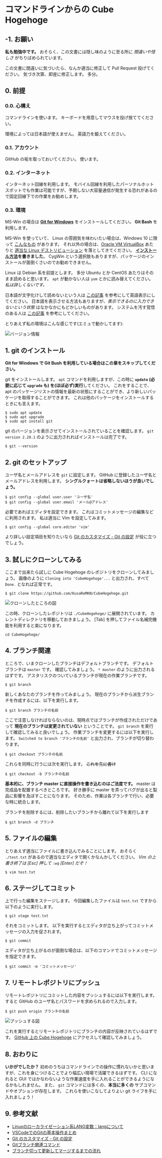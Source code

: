 # コマンドラインからの Cube Hogehoge

## -1. お願い

**私も勉強中です。**
おそらく、この文書には隠し味のように至る所に *間違いや怪しさ* がちりばめられています。

この文書に間違いに気づいたら、なんか適当に修正して Pull Request 投げてください。
気づき次第、即座に修正します。
多分。

## 0. 前提

### 0.0. 心構え
コマンドラインを使います。
キーボードを用意してマウスを投げ捨ててください。


環境によっては日本語が使えません。
英語力を鍛えてください。

### 0.1. アカウント
GitHub の垢を取っておいてください。
使います。

### 0.2. インターネット
インターネット回線を利用します。
モバイル回線を利用したパーソナルホットスポットでも作業は可能ですが、予期しない大容量通信が発生する恐れがあるので固定回線下での作業をお勧めします。

### 0.3. 環境
MS-Win の場合は [**Git for Windows**](https://gitforwindows.org/) をインストールしてください。
**Git Bash** を利用します。

MS-Win を使っていて、 Linux の雰囲気を味わいたい場合は、Windows 10 に限って [こんなもの](https://www.microsoft.com/store/productId/9NBLGGH4MSV6) があります。
それ以外の場合は、[Oracle VM VirtualBox](https://www.oracle.com/technetwork/jp/server-storage/virtualbox/overview/index.html) あたりと [適当な Linux デストリビューション](https://www.debian.org/) を落としてきてください。
**[インストール方法](../howtoinstalldebian/index.md)を書きました**。
CygWin という選択肢もありますが、パッケージのインストールが面倒くさいのでお勧めできません。

Linux は Debian 系を前提とします。
多分 Ubuntu とか CentOS あたりはそのまま読めると思います。
`apt` が動かない人は `yum` とかに読み替えてください。
*私は詳しくないです。*

日本語が文字化けして読めないという人は [この記事](https://eng-entrance.com/linux-localization-lang) を参考にして英語表示にしてください。
日本語を表示させる方法もありますが、*表示できるのに入力できないという状態* はなかなかにもどかしいものがあります。
システムを汚す覚悟のある人は [この記事](https://qiita.com/Pseudonym/items/12e447557a5234bb265b) を参考にしてください。


とりあえず私の環境はこんな感じです(エミュで動かしてます):

![バージョン情報](./img/img10.png)


## 1. git のインストール

**Git for Windows で Git Bush を利用している場合はこの章をスキップしてください。**

git をインストールします。
`apt` コマンドを利用しますが、この時に **`update` (必要に応じて `upgrade` も) を(ほぼ必ず)実行**してください。
これをすることで、 apt のパッケージリストの情報を最新の状態にすることができ、より新しいパッケージを取得することができます。
これは他のパッケージをインストールするときにも言えます。

```
$ sudo apt update
$ sudo apt upgrade
$ sudo apt install git
```

git のバージョンを表示させてインストールされていることを確認します。
`git version 2.20.1` のように出力されればインストールは完了です。

```
$ git --version
```


## 2. git のセットアップ

ユーザ名とメールアドレスを `git` に設定します。
GitHub に登録したユーザ名とメールアドレスを利用します。
**シングルクォートは省略しないほうが良いでしょう。**

```
$ git config --global user.user 'ユーザ名'
$ git config --global user.email 'メール@アドレス'
```

必要であればエディタを設定できます。
これはコミットメッセージの編集などに利用されます。
私は適当に Vim を設定してみます。

```
$ git config --global core.editor 'vim'
```

より詳しい設定項目を知りたいなら [Git のカスタマイズ - Git の設定](https://git-scm.com/book/ja/v2/Git-%E3%81%AE%E3%82%AB%E3%82%B9%E3%82%BF%E3%83%9E%E3%82%A4%E3%82%BA-Git-%E3%81%AE%E8%A8%AD%E5%AE%9A) が役に立つでしょう。


## 3. 試しにクローンしてみる

ここまで出来たら試しに Cube Hogehoge のレポジトリをクローンしてみましょう。
画像のように `Cloning into 'CubeHogehoge'...` と出力され、すべて `Done.` となれば正常です。

```
$ git clone https://github.com/KusaReMKN/CubeHogehoge.git
```

![クローンしたところの図](./img/img20.png)

この時、クローンしたレポジトリは `./CubeHogehoge/` に展開されています。
カレントディレクトリを移動しておきましょう。
\[Tab\] を押してファイル名補完機能を利用すると楽になります。

```
cd CubeHogehoge/
```


## 4. ブランチ関連

ところで、いまクローンしたブランチはデフォルトブランチです。
デフォルトブランチは `master` です。
確認してみましょう。
`* master` のように出力されるはずです。
アスタリスクのついているブランチが現在の作業ブランチです。

```
$ git branch
```

新しくあなたのブランチを作ってみましょう。
現在のブランチから派生ブランチを作成するには、以下を実行します。

```
$ git branch ブランチの名前
```

ここで注意しなければならないのは、現時点ではブランチが作成されただけであって **現在のブランチは変更されていない** ということです。
`git branch` を実行して確認してみると良いでしょう。
作業ブランチを変更するには以下を実行します。
`Switched to branch 'ブランチの名前'` と出力され、ブランチが切り替わります。

```
$ git checkout ブランチの名前
```

これらを同時に行うには次を実行します。
~~これを先に書け~~

```
$ git checkout -b ブランチの名前
```

**基本的に、ブランチ master に直接操作を書き込むのはご法度です。**
master は完成品を配置するべきところです。
好き勝手に master を弄ってバグが出ると製品に影響を及ぼすことになります。
そのため、作業は各ブランチで行い、必要な時に統合します。

ブランチを削除するには、削除したいブランチから離れて以下を実行します

```
$ git branch -d ブランチ
```


## 5. ファイルの編集

とりあえず適当にファイルに書き込んでみることにします。
おそらく `./test.txt` があるので適当なエディタで開くかなんかしてください。
*Vim の上書き終了は \[Esc\] 押して `:wq` \[Enter\] だぞ！*

```
$ vim test.txt
```


## 6. ステージしてコミット

上で行った編集をステージします。
今回編集したファイルは `test.txt` ですから以下のように実行します。

```
$ git stage test.txt
```

それをコミットします。
以下を実行するとエディタが立ち上がってコミットメッセージの入力を促されます。

```
$ git commit
```

エディタが立ち上がるのが面倒な場合は、以下のコマンドでコミットメッセージを指定できます。

```
$ git commit -m 'コミットメッセージ'
```


## 7. リモートレポジトリにプッシュ

リモートレポジトリにコミットした内容をプッシュするには以下を実行します。
すると GitHub のユーザ名とパスワードを求められるので入力します。

```
$ git push origin ブランチの名前
```

![プッシュする図](./img/img30.png)

これを実行するとリモートレポジトリにブランチの内容が反映されているはずです。
[GitHub 上の Cube Hogehoge](https://github.com/KusaReMKN/CubeHogehoge) にアクセスして確認してみましょう。


## 8. おわりに

**いかがでしたか？**
初めのうちはコマンドラインでの操作に慣れないかと思いますが、これを身につけることでより幅広い現場で活躍できるはずです。
CLI になれると GUI ではかなわないような作業速度を手に入れることができるようになるかもしれません。
また、 `git` コマンドには多くの、**本当に多くの** サブコマンドやオプションが存在します。
これらを使いこなしてよりよい git ライフを手に入れましょう！


## 9. 参考文献

- [Linuxのローカライゼーション系LANG変数：langについて](https://eng-entrance.com/linux-localization-lang)
- [VSCodeでのGitの基本操作まとめ](https://qiita.com/y-tsutsu/items/2ba96b16b220fb5913be)
- [Git のカスタマイズ - Git の設定](https://git-scm.com/book/ja/v2/Git-%E3%81%AE%E3%82%AB%E3%82%B9%E3%82%BF%E3%83%9E%E3%82%A4%E3%82%BA-Git-%E3%81%AE%E8%A8%AD%E5%AE%9A)
- [Gitブランチ関連コマンド](https://qiita.com/ayakix/items/55dc4a324a49ff200c2d)
- [ブランチ切って更新してマージするまでの流れ](https://qiita.com/shuntaro_tamura/items/6c8bf792087fe5dc5103)
